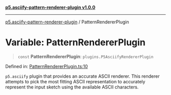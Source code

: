 [**p5.asciify-pattern-renderer-plugin v1.0.0**](../README.md)

***

[p5.asciify-pattern-renderer-plugin](../README.md) / PatternRendererPlugin

# Variable: PatternRendererPlugin

> `const` **PatternRendererPlugin**: `plugins.P5AsciifyRendererPlugin`

Defined in: [PatternRendererPlugin.ts:10](https://github.com/humanbydefinition/p5.asciify-pattern-renderer-plugin/blob/2499c73bf259b983f942051e0406f35b76f1e6cd/src/PatternRendererPlugin.ts#L10)

`p5.asciify` plugin that provides an accurate ASCII renderer.
This renderer attempts to pick the most fitting ASCII representation
to accurately represent the input sketch using the available ASCII characters.
